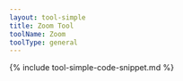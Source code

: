 ```yaml
---
layout: tool-simple
title: Zoom Tool
toolName: Zoom
toolType: general
---
```


{% include tool-simple-code-snippet.md %}

